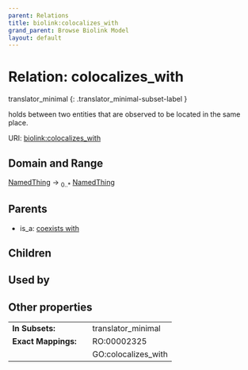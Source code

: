 ```yaml
---
parent: Relations
title: biolink:colocalizes_with
grand_parent: Browse Biolink Model
layout: default
---
```


# Relation: colocalizes_with

translator_minimal
{: .translator_minimal-subset-label }


holds between two entities that are observed to be located in the same place.

URI: [biolink:colocalizes_with](https://w3id.org/biolink/vocab/colocalizes_with)

## Domain and Range

[NamedThing](NamedThing.md) ->  <sub>0..*</sub> [NamedThing](NamedThing.md)

## Parents

 *  is_a: [coexists with](coexists_with.md)

## Children


## Used by


## Other properties

|  |  |  |
| --- | --- | --- |
| **In Subsets:** | | translator_minimal |
| **Exact Mappings:** | | RO:00002325 |
|  | | GO:colocalizes_with |

